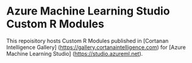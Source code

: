 # Azure Machine Learning Studio Custom R Modules

This repoisitory hosts Custom R Modules published in [Cortanan Intelligence Gallery] (https://gallery.cortanaintelligence.com) for [Azure Machine Learning Studio] (https://studio.azureml.net).

